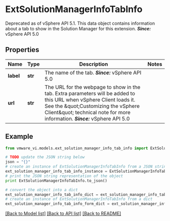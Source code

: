 # ExtSolutionManagerInfoTabInfo

Deprecated as of vSphere API 5.1.  This data object contains information about a tab to show in the Solution Manager for this extension.  ***Since:*** vSphere API 5.0 

## Properties
Name | Type | Description | Notes
------------ | ------------- | ------------- | -------------
**label** | **str** | The name of the tab.  ***Since:*** vSphere API 5.0  | 
**url** | **str** | The URL for the webpage to show in the tab.  Extra parameters will be added to this URL when vSphere Client loads it. See the \&quot;Customizing the vSphere Client\&quot; technical note for more information.  ***Since:*** vSphere API 5.0  | 

## Example

```python
from vmware_vi.models.ext_solution_manager_info_tab_info import ExtSolutionManagerInfoTabInfo

# TODO update the JSON string below
json = "{}"
# create an instance of ExtSolutionManagerInfoTabInfo from a JSON string
ext_solution_manager_info_tab_info_instance = ExtSolutionManagerInfoTabInfo.from_json(json)
# print the JSON string representation of the object
print ExtSolutionManagerInfoTabInfo.to_json()

# convert the object into a dict
ext_solution_manager_info_tab_info_dict = ext_solution_manager_info_tab_info_instance.to_dict()
# create an instance of ExtSolutionManagerInfoTabInfo from a dict
ext_solution_manager_info_tab_info_form_dict = ext_solution_manager_info_tab_info.from_dict(ext_solution_manager_info_tab_info_dict)
```
[[Back to Model list]](../README.md#documentation-for-models) [[Back to API list]](../README.md#documentation-for-api-endpoints) [[Back to README]](../README.md)


